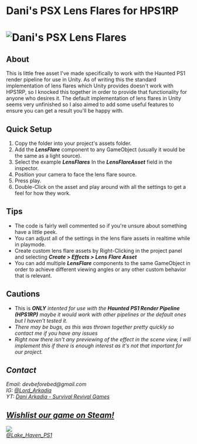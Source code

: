 <p><h1> Dani's PSX Lens Flares for HPS1RP <h1>
 
<img src="https://i.ibb.co/9TgYW40/Lens-Flare.jpg" alt="Dani's PSX Lens Flares">
<h2>About</h2>
This is little free asset I've made specifically to work with the Haunted PS1 render pipeline for use in Unity. As of writing this the standard implementation of lens flares which Unity provides doesn't work with HPS1RP, so I knocked this together in order to provide that functionality for anyone who desires it.  The default implementation of lens flares in Unity seems very unfinished so I also aimed to add some useful features to ensure you can get a result you'll be happy with. </p>

<h2><b> Quick Setup </b></h2>
<ol> <li> Copy the folder into your project's assets folder. </li> 
<li> Add the <b><i>LensFlare</i></b> component to any GameObject (usually it would be the same as a light source).
<li> Select the example <b><i>LensFlares</i></b> In the <b><i>LensFlareAsset</i></b> field in the inspector.
<li> Position your camera to face the lens flare source.</li>
<li> Press play. </li>
<li> Double-Click on the asset and play around with all the settings to get a feel for how they work.</li></ol>

<h2>Tips</h2>
<ul> <li> The code is fairly well commented so if you're unsure about something have a little peek. </li>
<li> You can adjust all of the settings in the lens flare assets in realtime while in playmode. </li>
<li> Create custom lens flare assets by Right-Clicking in the project panel and selecting <b><i>Create > Effects > Lens Flare Asset</b></i></li>
<li> You can add multiple <b><i>LensFlare</i></b> components to the same GameObject in order to
 achieve different viewing angles or any other custom behavior that is relevant.</ul>

<h2>Cautions</h2>
<ul><li> This is <b><i>ONLY<i/></b> intented for use with the <b><i>Haunted PS1 Render Pipeline (HPS1RP)</b></i> maybe it would work with other pipelines or the default ones but I haven't tested it.</li>
<li> There may be bugs, as this was thrown together pretty quickly so contact me if you have any issues </li>
<li> Right now there isn't any previewing of the effect in the scene view, I will implement this if there is enough interest as it's not that important for our project. </li></ul>

<h2>Contact</h2>
<p>Email: devbeforebed@gmail.com<br>
IG: <a href="https://www.instagram.com/lord_arkadia/">@Lord_Arkadia</a> <br>
YT: <a href="https://www.youtube.com/daniarkadia">Dani Arkadia - Survival Revival Games</a>
 
 <h2><a href=https://store.steampowered.com/app/1696960/Lake_Haven__Chrysalis/?l=czech&curator_clanid=4777282&utm_source=SteamDB">Wishlist our game on Steam!</a></h2>
<img src=https://cdn.akamai.steamstatic.com/steam/apps/1696960/header.jpg?t=1636488372> <br>
<a href="https://www.instagram.com/lake_haven_ps1/">@Lake_Haven_PS1</a>
